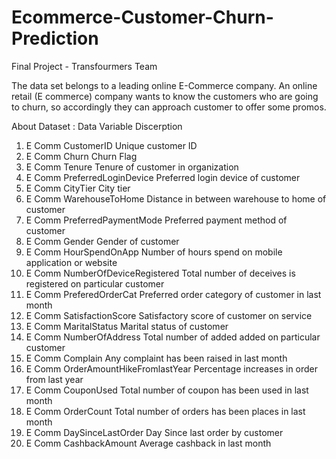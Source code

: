 # Ecommerce-Customer-Churn-Prediction

Final Project - Transfourmers Team

The data set belongs to a leading online E-Commerce company. An online retail (E commerce) company wants to know the customers who are going to churn, so accordingly they can approach customer to offer some promos.

About Dataset : Data Variable Discerption

1. E Comm CustomerID Unique customer ID
2. E Comm Churn Churn Flag
3. E Comm Tenure Tenure of customer in organization
4. E Comm PreferredLoginDevice Preferred login device of customer
5. E Comm CityTier City tier
6. E Comm WarehouseToHome Distance in between warehouse to home of customer
7. E Comm PreferredPaymentMode Preferred payment method of customer
8. E Comm Gender Gender of customer
9. E Comm HourSpendOnApp Number of hours spend on mobile application or website
10. E Comm NumberOfDeviceRegistered Total number of deceives is registered on particular customer
11. E Comm PreferedOrderCat Preferred order category of customer in last month
12. E Comm SatisfactionScore Satisfactory score of customer on service
13. E Comm MaritalStatus Marital status of customer
14. E Comm NumberOfAddress Total number of added added on particular customer
15. E Comm Complain Any complaint has been raised in last month
16. E Comm OrderAmountHikeFromlastYear Percentage increases in order from last year
17. E Comm CouponUsed Total number of coupon has been used in last month
18. E Comm OrderCount Total number of orders has been places in last month
19. E Comm DaySinceLastOrder Day Since last order by customer
20. E Comm CashbackAmount Average cashback in last month
